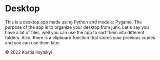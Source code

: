 # Desktop
This is a desktop app made using Python and module: Pygame. The purpose of the app is to organize your desktop from junk. Let's say you have a lot of files, well you can use the app to sort them into different folders. Also, there is a clipboard function that stores your previous copies and you can use them later.

© 2022 Kostia Ilnytskyi
